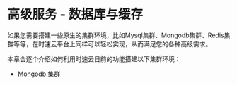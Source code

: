 # 高级服务 - 数据库与缓存
如果您需要搭建一些原生的集群环境，比如Mysql集群、Mongodb集群、Redis集群等等，在时速云平台上同样可以轻松实现，从而满足您的各种高级需求。

本章会逐个介绍如何利用时速云目前的功能搭建以下集群环境：
   * [Mongodb 集群](mongo-cluster.md)


